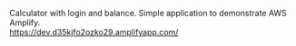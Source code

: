 Calculator with login and balance. Simple application to demonstrate AWS Amplify. 
<br />https://dev.d35kjfo2ozko29.amplifyapp.com/
